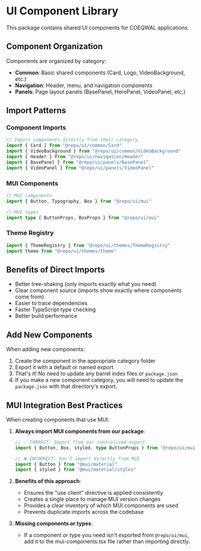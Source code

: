 # UI Component Library

This package contains shared UI components for COEQWAL applications.

## Component Organization

Components are organized by category:

- **Common**: Basic shared components (Card, Logo, VideoBackground, etc.)
- **Navigation**: Header, menu, and navigation components
- **Panels**: Page layout panels (BasePanel, HeroPanel, VideoPanel, etc.)

## Import Patterns

### Component Imports

```typescript
// Import components directly from their category
import { Card } from "@repo/ui/common/Card"
import { VideoBackground } from "@repo/ui/common/VideoBackground"
import { Header } from "@repo/ui/navigation/Header"
import { BasePanel } from "@repo/ui/panels/BasePanel"
import { VideoPanel } from "@repo/ui/panels/VideoPanel"
```

### MUI Components

```typescript
// MUI components
import { Button, Typography, Box } from "@repo/ui/mui"

// MUI types
import type { ButtonProps, BoxProps } from "@repo/ui/mui"
```

### Theme Registry

```typescript
import { ThemeRegistry } from "@repo/ui/themes/ThemeRegistry"
import theme from "@repo/ui/themes/theme"
```

## Benefits of Direct Imports

- Better tree-shaking (only imports exactly what you need)
- Clear component source (imports show exactly where components come from)
- Easier to trace dependencies
- Faster TypeScript type checking
- Better build performance

## Add New Components

When adding new components:

1. Create the component in the appropriate category folder
2. Export it with a default or named export
3. That's it! No need to update any barrel index files or `package.json`
4. If you make a new component category, you will need to update the `package.json` with that directory's export.

## MUI Integration Best Practices

When creating components that use MUI:

1. **Always import MUI components from our package**:

   ```typescript
   // ✅ CORRECT: Import from our centralized export
   import { Button, Box, styled, type ButtonProps } from "@repo/ui/mui"

   // ❌ INCORRECT: Don't import directly from MUI
   import { Button } from "@mui/material"
   import { styled } from "@mui/material/styles"
   ```

2. **Benefits of this approach**:

   - Ensures the "use client" directive is applied consistently
   - Creates a single place to manage MUI version changes
   - Provides a clear inventory of which MUI components are used
   - Prevents duplicate imports across the codebase

3. **Missing components or types**:
   - If a component or type you need isn't exported from `@repo/ui/mui`,
     add it to the mui-components.tsx file rather than importing directly.
